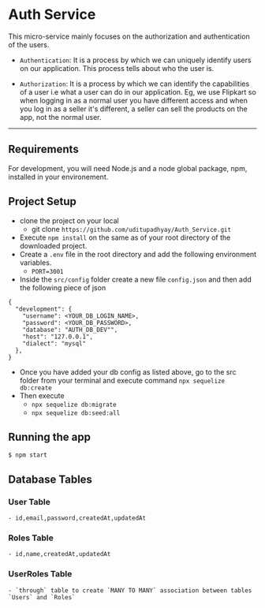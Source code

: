 # Auth Service

This micro-service mainly focuses on the authorization and authentication of the users.

- `Authentication`: It is a process by which we can uniquely identify users on our application. This process tells about who the user is.

- `Authorization`: It is a process by which we can identify the capabilities of a user i.e what a user can do in our application.
  Eg, we use Flipkart so when logging in as a normal user you have different access and when you log in as a seller it's different, a seller can sell the products on the app, not the normal user.

---

## Requirements

For development, you will need Node.js and a node global package, npm, installed in your environement.

## Project Setup

- clone the project on your local
  - git clone `https://github.com/uditupadhyay/Auth_Service.git`
- Execute `npm install` on the same as of your root directory of the downloaded project.
- Create a `.env` file in the root directory and add the following environment variables.
  - `PORT=3001`
- Inside the `src/config` folder create a new file `config.json` and then add the following piece of json

```
{
  "development": {
    "username": <YOUR_DB_LOGIN_NAME>,
    "password": <YOUR_DB_PASSWORD>,
    "database": "AUTH_DB_DEV"",
    "host": "127.0.0.1",
    "dialect": "mysql"
  },
}

```

- Once you have added your db config as listed above, go to the src folder from your terminal and execute command `npx sequelize db:create`
- Then execute
  - `npx sequelize db:migrate`
  - `npx sequelize db:seed:all`

## Running the app

    $ npm start

## Database Tables

### User Table

    - id,email,password,createdAt,updatedAt

### Roles Table

    - id,name,createdAt,updatedAt

### UserRoles Table

    - `through` table to create `MANY TO MANY` association between tables `Users` and `Roles`